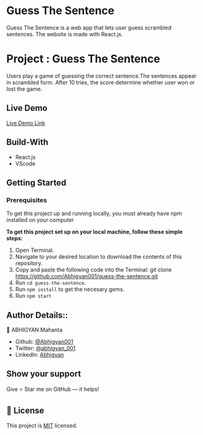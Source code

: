 # Guess The Sentence
Guess The Sentence is a web app that lets user guess scrambled sentences. The website is made with React.js.
# Project :  Guess The Sentence
Users play a game of guessing the correct sentence.The sentences appear in scrambled form. After 10 tries, the score determine whether user won or lost the game.

## Live Demo

[Live Demo Link](https://guess-scrambled-sentence.netlify.app/)

## Build-With

- React.js
- VScode

## Getting Started

### Prerequisites

To get this project up and running locally, you must already have npm installed on your computer

**To get this project set up on your local machine, follow these simple steps:**

1. Open Terminal.
2. Navigate to your desired location to download the contents of this repository.
3. Copy and paste the following code into the Terminal: git clone https://github.com/Abhigyan001/guess-the-sentence.git
4. Run ```cd guess-the-sentence```.
5. Run ```npm install``` to get the necesary gems.
7. Run `npm start`


## Author Details::

👤 ABHIGYAN Mahanta

- Github: [@Abhigyan001](https://github.com/Abhigyan001)
- Twitter: [@abhigyan_001](https://twitter.com/abhigyan_001)
- LinkedIn: [Abhigyan](https://www.linkedin.com/in/abhigyanmahanta/)

## Show your support

Give ⭐ Star me on GitHub — it helps!

## 📝 License

This project is [MIT](lic.url) licensed.